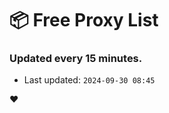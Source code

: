 # :package: Free Proxy List
### Updated every 15 minutes.

- Last updated: `2024-09-30 08:45`

:heart:
